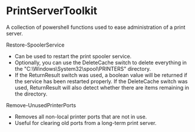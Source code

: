 # PrintServerToolkit
A collection of powershell functions used to ease administration of a print server.

Restore-SpoolerService
* Can be used to restart the print spooler service.
* Optionally, you can use the DeleteCache switch to delete everything in the "C:\Windows\System32\spool\PRINTERS" directory.
* If the ReturnResult switch was used, a boolean value will be returned if the service has been restarted properly. If the DeleteCache switch was used, ReturnResult will also detect whether there are items remaining in the directory.


Remove-UnusedPrinterPorts
* Removes all non-local printer ports that are not in use.    
* Useful for clearing old ports from a long-term print server.
